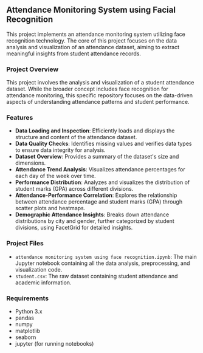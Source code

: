 ## Attendance Monitoring System using Facial Recognition

This project implements an attendance monitoring system utilizing face recognition technology. The core of this project focuses on the data analysis and visualization of an attendance dataset, aiming to extract meaningful insights from student attendance records.

### Project Overview

This project involves the analysis and visualization of a student attendance dataset. While the broader concept includes face recognition for attendance monitoring, this specific repository focuses on the data-driven aspects of understanding attendance patterns and student performance.

### Features

  * **Data Loading and Inspection**: Efficiently loads and displays the structure and content of the attendance dataset.
  * **Data Quality Checks**: Identifies missing values and verifies data types to ensure data integrity for analysis.
  * **Dataset Overview**: Provides a summary of the dataset's size and dimensions.
  * **Attendance Trend Analysis**: Visualizes attendance percentages for each day of the week over time.
  * **Performance Distribution**: Analyzes and visualizes the distribution of student marks (GPA) across different divisions.
  * **Attendance-Performance Correlation**: Explores the relationship between attendance percentage and student marks (GPA) through scatter plots and heatmaps.
  * **Demographic Attendance Insights**: Breaks down attendance distributions by city and gender, further categorized by student divisions, using FacetGrid for detailed insights.

### Project Files

  * `attendance monitoring system using face recognition.ipynb`: The main Jupyter notebook containing all the data analysis, preprocessing, and visualization code.
  * `student.csv`: The raw dataset containing student attendance and academic information.

### Requirements

  * Python 3.x
  * pandas
  * numpy
  * matplotlib
  * seaborn
  * jupyter (for running notebooks)
